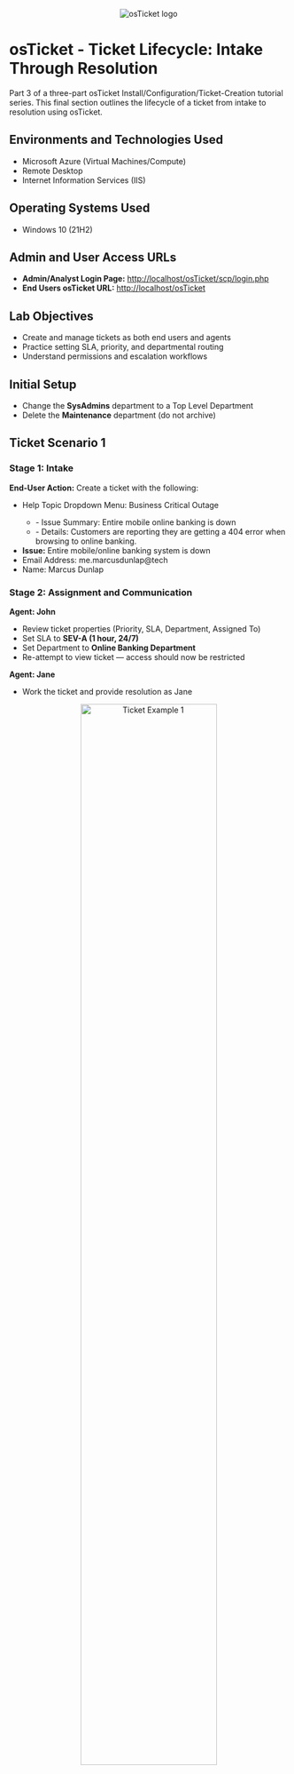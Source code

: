 <p align="center">
  <img src="https://i.imgur.com/Clzj7Xs.png" alt="osTicket logo"/>
</p>

<h1>osTicket - Ticket Lifecycle: Intake Through Resolution</h1>
Part 3 of a three-part osTicket Install/Configuration/Ticket-Creation tutorial series. This final section outlines the lifecycle of a ticket from intake to resolution using osTicket.<br/>

<h2>Environments and Technologies Used</h2>
<ul>
  <li>Microsoft Azure (Virtual Machines/Compute)</li>
  <li>Remote Desktop</li>
  <li>Internet Information Services (IIS)</li>
</ul>

<h2>Operating Systems Used</h2>
<ul>
  <li>Windows 10 (21H2)</li>
</ul>

<h2>Admin and User Access URLs</h2>
<ul>
  <li><strong>Admin/Analyst Login Page:</strong> <a href="http://localhost/osTicket/scp/login.php">http://localhost/osTicket/scp/login.php</a></li>
  <li><strong>End Users osTicket URL:</strong> <a href="http://localhost/osTicket">http://localhost/osTicket</a></li>
</ul>

<h2>Lab Objectives</h2>
<ul>
  <li>Create and manage tickets as both end users and agents</li>
  <li>Practice setting SLA, priority, and departmental routing</li>
  <li>Understand permissions and escalation workflows</li>
</ul>

<h2>Initial Setup</h2>
<ul>
  <li>Change the <strong>SysAdmins</strong> department to a Top Level Department</li>
  <li>Delete the <strong>Maintenance</strong> department (do not archive)</li>
</ul>

<h2>Ticket Scenario 1</h2>

<h3>Stage 1: Intake</h3>
<p><strong>End-User Action:</strong> Create a ticket with the following:</p>
<ul>
  <li>Help Topic Dropdown Menu: Business Critical Outage</li>
<ul><li>- Issue Summary: Entire mobile online banking is down</li>
  <li>- Details: Customers are reporting they are getting a 404 error when browsing to online banking.</li></ul>
    <li><strong>Issue:</strong> Entire mobile/online banking system is down
  </li>
  <li>Email Address: me.marcusdunlap@tech</li>
  <li>Name: Marcus Dunlap</li>
</ul>

<h3>Stage 2: Assignment and Communication</h3>
<p><strong>Agent: John</strong></p>
<ul>
  <li>Review ticket properties (Priority, SLA, Department, Assigned To)</li>
  <li>Set SLA to <strong>SEV-A (1 hour, 24/7)</strong></li>
  <li>Set Department to <strong>Online Banking Department</strong></li>
  <li>Re-attempt to view ticket — access should now be restricted</li>
</ul>

<p><strong>Agent: Jane</strong></p>
<ul>
  <li>Work the ticket and provide resolution as Jane</li>
</ul>

<p align="center">
  <img src="https://i.imgur.com/DJmEXEB.png" height="70%" width="70%" alt="Ticket Example 1"/>
</p>

<h2>Ticket Scenario 2</h2>

<h3>Stage 1: Intake</h3>
<p><strong>End-User Action:</strong> Create a ticket with the following:</p>
<ul>
  <li><strong>Issue:</strong> Accounting department needs Adobe upgrade, broken</li>
</ul>

<h3>Stage 2: Assignment and Communication</h3>
<p><strong>Agent: John</strong></p>
<ul>
  <li>Review ticket properties</li>
  <li>Set SLA to <strong>SEV-B (4 hours, 24/7)</strong></li>
  <li>Assign to <strong>Support</strong> department</li>
  <li>Work the ticket to completion as John</li>
</ul>

<p align="center">
  <img src="https://i.imgur.com/DJmEXEB.png" height="70%" width="70%" alt="Ticket Example 2"/>
</p>

<h2>Ticket Scenario 3</h2>

<h3>Stage 1: Intake</h3>
<p><strong>End-User Action:</strong> Create a ticket with the following:</p>
<ul>
  <li><strong>Issue:</strong> CFO’s laptop will no longer turn on</li>
</ul>

<h3>Stage 2: Assignment and Communication</h3>
<p><strong>Agent: John</strong></p>
<ul>
  <li>Review ticket properties</li>
  <li>Set SLA to <strong>SEV-B (4 hours, 24/7)</strong></li>
  <li>Assign to <strong>Support</strong> department</li>
  <li>Work the ticket to completion as Jane</li>
</ul>

<p align="center">
  <img src="https://i.imgur.com/DJmEXEB.png" height="70%" width="70%" alt="Ticket Example 3"/>
</p>

<h2>Escalation and Permissions</h2>
<ul>
  <li>Change all tickets’ SLA to <strong>SEV-A</strong></li>
  <li>Observe that tickets routed to <strong>SysAdmins</strong> become inaccessible to john</li>
  <li>Log in as Admin and grant view-access to john for the <strong>SysAdmins</strong> department</li>
  <li>Return to agent panel; note ticket is now viewable but not editable</li>
</ul>

<h2>Finalizing and Closing Tickets</h2>
<ul>
  <li>Resolve each ticket and ensure their statuses are set to <strong>Closed</strong></li>
  <li>osTicket supports email communication — updates and replies can be sent and received automatically</li>
</ul>

<h2>Real-World Ticket Intake</h2>
<p>Tickets in real-world scenarios can originate from:</p>
<ul>
  <li>Phone calls</li>
  <li>Chat apps</li>
  <li>Emails</li>
  <li>Web forms</li>
  <li>In-person conversations</li>
</ul>
<p>Always document support actions in a ticket, even if handled on the spot. This builds metrics and accountability.</p>

<h2>Practice and Mastery</h2>
<ul>
  <li>Explore osTicket's features like automation, canned responses, and ticket filters</li>
  <li>Repeat this lab until the process is intuitive</li>
</ul>

<h2>Technical Skill Pillar</h2>
<p>Hands-on practice with osTicket helps reinforce core technical support skills including system navigation, documentation, ticket routing, and resolution procedures.</p>

<p><strong>🎉 Congratulations! You have completed the final part of the osTicket series. 🎉</strong></p>
